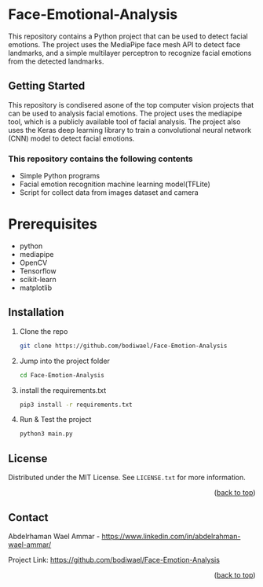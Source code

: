 # Face-Emotional-Analysis

This repository contains a Python project that can be used to detect facial emotions. The project uses the MediaPipe face mesh API to detect face landmarks, and a simple multilayer perceptron to recognize facial emotions from the detected landmarks.

<!-- GETTING STARTED -->
## Getting Started

This repository is condisered asone of the top computer vision projects that can be used to analysis facial emotions. The project uses the mediapipe tool, which is a publicly available tool of facial analysis. The project also uses the Keras deep learning library to train a convolutional neural network (CNN) model to detect facial emotions.

### This repository contains the following contents

- Simple Python programs
- Facial emotion recognition machine learning model(TFLite)
- Script for collect data from images dataset and camera

# Prerequisites

- python
- mediapipe
- OpenCV
- Tensorflow
- scikit-learn
- matplotlib

## Installation

1. Clone the repo
   ```sh
   git clone https://github.com/bodiwael/Face-Emotion-Analysis
   ```   
2. Jump into the project folder
   ```sh
   cd Face-Emotion-Analysis
   ```   
3. install the requirements.txt
   ```sh
   pip3 install -r requirements.txt
   ```  
4. Run & Test the project
   ```sh
   python3 main.py
   ```

<!-- LICENSE -->
## License

Distributed under the MIT License. See `LICENSE.txt` for more information.

<p align="right">(<a href="#readme-top">back to top</a>)</p>



<!-- CONTACT -->
## Contact

Abdelrhaman Wael Ammar - https://www.linkedin.com/in/abdelrahman-wael-ammar/

Project Link: https://github.com/bodiwael/Face-Emotion-Analysis

<p align="right">(<a href="#readme-top">back to top</a>)</p>
